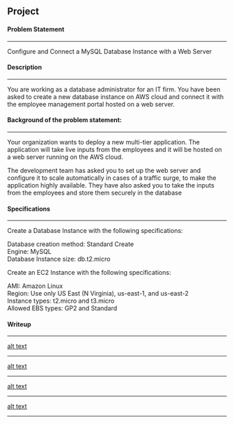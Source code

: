 ## **Project**

#### **Problem Statement**
***
Configure and Connect a MySQL Database Instance with a Web Server

#### **Description**
***
You are working as a database administrator for an IT firm. You have been asked to create a new database instance on AWS cloud and connect it with the employee management portal hosted on a web server.

#### **Background of the problem statement:** 
***
Your organization wants to deploy a new multi-tier application. The application will take live inputs from the employees and it will be hosted on a web server running on the AWS cloud. 

The development team has asked you to set up the web server and configure it to scale automatically in cases of a traffic surge, to make the application highly available. They have also asked you to take the inputs from the employees and store them securely in the database


#### **Specifications**
***
Create a Database Instance with the following specifications: 

Database creation method: Standard Create<br>
Engine: MySQL<br>
Database Instance size: db.t2.micro<br>

 

Create an EC2 Instance with the following specifications: 

AMI: Amazon Linux <br>
Region: Use only US East (N Virginia), us-east-1, and us-east-2<br>
Instance types: t2.micro and t3.micro<br>
Allowed EBS types: GP2 and Standard<br>

#### **Writeup**
***
[alt text](images/1.jpg)
***
[alt text](images/2.jpg)
***
[alt text](images/3.jpg)
***
[alt text](images/4.jpg)
***